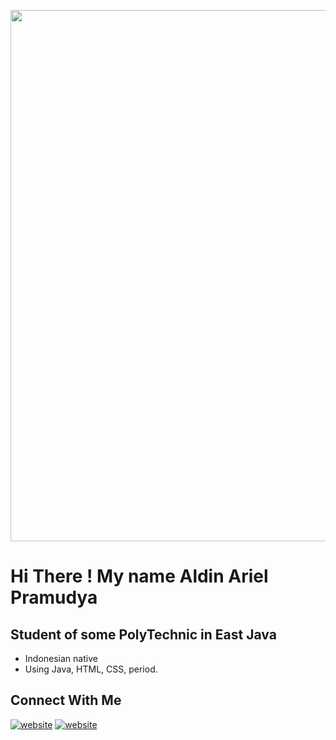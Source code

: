 <p align = "center">
  <img
       width = "850"
       src = "https://i.pinimg.com/originals/be/67/c3/be67c3b1bf4ed45d9efb7c152e38bfbc.jpg"
       >
</p>

# Hi There ! My name Aldin Ariel Pramudya

## Student of some PolyTechnic in East Java
- Indonesian native
- Using Java, HTML, CSS, period.

## Connect With Me
[![website](./img/twitter-light.svg)](https://twitter.com/aldinpramudya#gh-light-mode-only)
[![website](./img/twitter-dark.svg)](https://twitter.com/aldinpramudya#gh-dark-mode-only)
